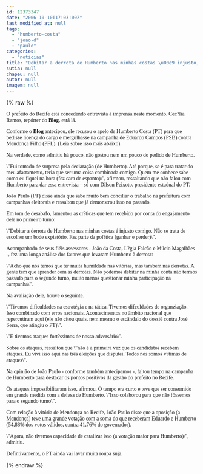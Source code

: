 ```yaml
---
id: 12373347
date: "2006-10-10T17:03:00Z"
last_modified_at: null
tags:
  - "humberto-costa"
  - "joao-d"
  - "paulo"
categories:
  - "noticias"
title: "Debitar a derrota de Humberto nas minhas costas \u00e9 injusto, desabafa Jo\u00e3o Paulo"
sutia: null
chapeu: null
autor: null
imagem: null
---
```

{% raw %}
<p><P><FONT face=Verdana>O prefeito do Recife está concedendo entrevista à imprensa neste momento. Cec?lia Ramos, repórter do <STRONG>Blog</STRONG>, está lá.</FONT></P></p>
<p><P><FONT face=Verdana>Conforme o <B>Blog</B> antecipou, ele recusou o apelo de Humberto Costa (PT) para que pedisse licença do cargo e mergulhasse na campanha de Eduardo Campos (PSB) contra Mendonça Filho (PFL). (Leia sobre isso mais abaixo).</FONT></P></p>
<p><P><FONT face=Verdana>Na verdade, como admitiu há pouco, não gostou nem um pouco do pedido de Humberto.</FONT></P></p>
<p><P><FONT face=Verdana>\"Fui tomado de surpresa pela declaração (de Humberto). Até porque, se é para tratar do meu afastamento, teria que ser uma coisa combinada comigo. Quem me conhece sabe como eu fiquei na hora (fez cara de espanto)\", afirmou, ressaltando que não falou com Humberto para dar essa entrevista – só com Dilson Peixoto, presidente estadual do PT.</FONT></P></p>
<p><P><FONT face=Verdana>João Paulo (PT) disse ainda que sabe muito bem conciliar o trabalho na prefeitura com campanhas eleitorais e ressaltou que já demonstrou isso no passado.</FONT></P></p>
<p><P><FONT face=Verdana>Em tom de desabafo, lamentou as cr?ticas que tem recebido por conta do engajamento dele no primeiro turno:</FONT></P></p>
<p><P><FONT face=Verdana>\"Debitar a derrota de Humberto nas minhas costas é injusto comigo. Não se trata de escolher um bode expiatório. Faz parte da pol?tica (ganhar e perder)\".</FONT></P></p>
<p><P><FONT face=Verdana>Acompanhado de seus fiéis assessores - João da Costa, L?gia Falcão e Múcio Magalhães -, fez uma longa análise dos fatores que levaram Humberto à derrota:</FONT></P></p>
<p><P><FONT face=Verdana>\"Acho que nós temos que ter muita humildade nas vitórias, mas também nas derrotas. A gente tem que aprender com as derrotas. Não podemos debitar na minha conta não termos passado para o segundo turno, muito menos questionar minha participação na campanha\".</FONT></P></p>
<p><P><FONT face=Verdana>Na avaliação dele, houve o seguinte.</FONT></P></p>
<p><P><FONT face=Verdana>\"Tivemos dificuldades na estratégia e na tática. Tivemos difculdades de organziação. Isso combinado com erros nacionais. Acontecimentos no âmbito nacional que repercutiram aqui (ele não citou quais, nem mesmo o escândalo do dossiê contra José Serra, que atingiu o PT)\".</FONT></P></p>
<p><P><FONT face=Verdana>\"E tivemos ataques fort?ssimos de nosso adversário\".</FONT></P></p>
<p><P><FONT face=Verdana>Sobre os ataques, ressaltou que \"não é a primeira vez que os candidatos recebem ataques. Eu vivi isso aqui nas três eleições que disputei. Todos nós somos v?timas de ataques\".</FONT></P></p>
<p><P><FONT face=Verdana>Na opinião de João Paulo - conforme também antecipamos -, faltou tempo na campanha de Humberto para destacar os pontos positivos da gestão do prefeito no Recife. </FONT></P></p>
<p><P><FONT face=Verdana>Os ataques impossibilitaram isso, afirmou. O tempo era curto e teve que ser consumido em grande medida com a defesa de Humberto. \"Isso colaborou para que não fôssemos para o segundo turno\".</FONT></P></p>
<p><P><FONT face=Verdana>Com relação à vitória de Mendonça no Recife, João Paulo disse que a oposição (a Mendonça) teve uma grande votação com a soma do que receberam Eduardo e Humberto (54,88% dos votos válidos, contra 41,76% do governador).</FONT></P></p>
<p><P><FONT face=Verdana>\"Agora, não tivemos capacidade de catalizar isso (a votação maior para Humberto)\", admitiu.</FONT></P></p>
<p><P><FONT face=Verdana>Defintivamente, o PT ainda vai lavar muita roupa suja.</FONT></P> </p>
{% endraw %}